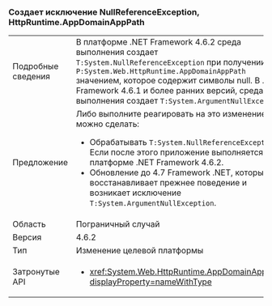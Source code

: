 ### <a name="httpruntimeappdomainapppath-throws-a-nullreferenceexception"></a>Создает исключение NullReferenceException, HttpRuntime.AppDomainAppPath

|   |   |
|---|---|
|Подробные сведения|В платформе .NET Framework 4.6.2 среда выполнения создает <code>T:System.NullReferenceException</code> при получении <code>P:System.Web.HttpRuntime.AppDomainAppPath</code> значением, которое содержит символы null. В .NET Framework 4.6.1 и более ранних версий, среда выполнения создает <code>T:System.ArgumentNullException</code>.|
|Предложение|Либо выполните реагировать на это изменение можно сделать:<ul><li>Обрабатывать <code>T:System.NullReferenceException</code> Если после этого приложение выполняется на платформе .NET Framework 4.6.2.</li><li>Обновление до 4.7 Framework .NET, который восстанавливает прежнее поведение и возникает исключение <code>T:System.ArgumentNullException</code>.</li></ul>|
|Область|Пограничный случай|
|Версия|4.6.2|
|Тип|Изменение целевой платформы|
|Затронутые API|<ul><li><xref:System.Web.HttpRuntime.AppDomainAppPath?displayProperty=nameWithType></li></ul>|

